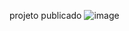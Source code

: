 projeto publicado
![image](https://github.com/luizjesuss/projetodio_powerbi/assets/149514689/7aea6a32-b760-490d-974f-bfc59d4ba1c5)
